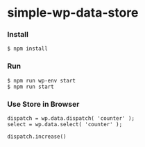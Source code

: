 # simple-wp-data-store

### Install
```
$ npm install
```

### Run
```
$ npm run wp-env start
$ npm run start
```

### Use Store in Browser
```
dispatch = wp.data.dispatch( 'counter' );
select = wp.data.select( 'counter' );

dispatch.increase()
```
